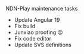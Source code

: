 NDN-Play maintenance tasks
 * Update Angular 19
 * Fix build
 * Junxiao proofing 😡
 * Fix code editor
 * Update SVS definitions